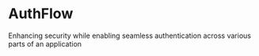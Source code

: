 # AuthFlow
Enhancing security while enabling seamless authentication across various parts of an application
